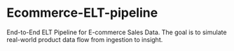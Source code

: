 # Ecommerce-ELT-pipeline
End-to-End ELT Pipeline for E-commerce Sales Data. The goal is to simulate real-world product data flow from ingestion to insight.
